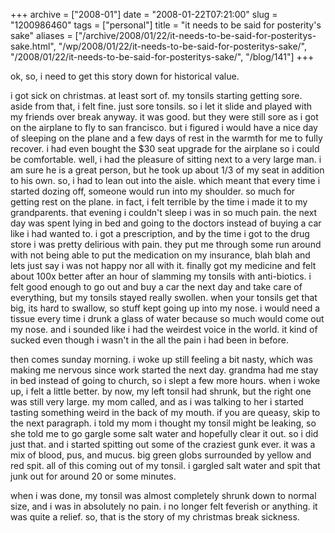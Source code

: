 +++
archive = ["2008-01"]
date = "2008-01-22T07:21:00"
slug = "1200986460"
tags = ["personal"]
title = "it needs to be said for posterity's sake"
aliases = ["/archive/2008/01/22/it-needs-to-be-said-for-posteritys-sake.html", "/wp/2008/01/22/it-needs-to-be-said-for-posteritys-sake/", "/2008/01/22/it-needs-to-be-said-for-posteritys-sake/", "/blog/141"]
+++

ok, so, i need to get this story down for historical value.

i got sick on christmas. at least sort of. my tonsils starting getting
sore. aside from that, i felt fine. just sore tonsils. so i let it slide
and played with my friends over break anyway. it was good. but they were
still sore as i got on the airplane to fly to san francisco. but i figured
i would have a nice day of sleeping on the plane and a few days of rest in
the warmth for me to fully recover. i had even bought the $30 seat upgrade
for the airplane so i could be comfortable. well, i had the pleasure of
sitting next to a very large man. i am sure he is a great person, but he
took up about 1/3 of my seat in addition to his own. so, i had to lean out
into the aisle. which meant that every time i started dozing off, someone
would run into my shoulder. so much for getting rest on the plane. in
fact, i felt terrible by the time i made it to my grandparents. that
evening i couldn't sleep i was in so much pain. the next day was spent
lying in bed and going to the doctors instead of buying a car like i had
wanted to. i got a prescription, and by the time i got to the drug store
i was pretty delirious with pain. they put me through some run around with
not being able to put the medication on my insurance, blah blah and lets
just say i was not happy nor all with it. finally got my medicine and felt
about 100x better after an hour of slamming my tonsils with anti-biotics.
i felt good enough to go out and buy a car the next day and take care of
everything, but my tonsils stayed really swollen. when your tonsils get
that big, its hard to swallow, so stuff kept going up into my nose.
i would need a tissue every time i drunk a glass of water because so much
would come out my nose. and i sounded like i had the weirdest voice in the
world. it kind of sucked even though i wasn't in the all the pain i had
been in before.

then comes sunday morning. i woke up still feeling a bit nasty, which was
making me nervous since work started the next day. grandma had me stay in
bed instead of going to church, so i slept a few more hours. when i woke
up, i felt a little better. by now, my left tonsil had shrunk, but the
right one was still very large. my mom called, and as i was talking to her
i started tasting something weird in the back of my mouth. if you are
queasy, skip to the next paragraph. i told my mom i thought my tonsil
might be leaking, so she told me to go gargle some salt water and
hopefully clear it out. so i did just that. and i started spitting out
some of the craziest gunk ever. it was a mix of blood, pus, and mucus. big
green globs surrounded by yellow and red spit. all of this coming out of
my tonsil. i gargled salt water and spit that junk out for around 20 or
some minutes.

when i was done, my tonsil was almost completely shrunk down to normal
size, and i was in absolutely no pain. i no longer felt feverish or
anything. it was quite a relief. so, that is the story of my christmas
break sickness.

